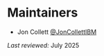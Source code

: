 # Maintainers

- Jon Collett [@JonCollettIBM](https://github.com/JonCollettIBM)

*Last reviewed:* July 2025
